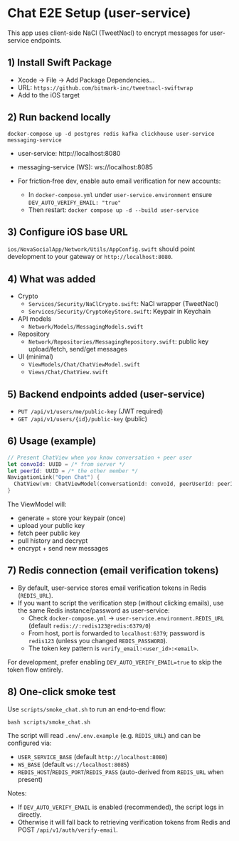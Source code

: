 # Chat E2E Setup (user-service)

This app uses client-side NaCl (TweetNacl) to encrypt messages for user-service endpoints.

## 1) Install Swift Package

- Xcode → File → Add Package Dependencies…
- URL: `https://github.com/bitmark-inc/tweetnacl-swiftwrap`
- Add to the iOS target

## 2) Run backend locally

```
docker-compose up -d postgres redis kafka clickhouse user-service messaging-service
```

- user-service: http://localhost:8080
- messaging-service (WS): ws://localhost:8085

- For friction‑free dev, enable auto email verification for new accounts:
  - In `docker-compose.yml` under `user-service.environment` ensure `DEV_AUTO_VERIFY_EMAIL: "true"`
  - Then restart: `docker compose up -d --build user-service`

## 3) Configure iOS base URL

`ios/NovaSocialApp/Network/Utils/AppConfig.swift` should point development to your gateway or `http://localhost:8080`.

## 4) What was added

- Crypto
  - `Services/Security/NaClCrypto.swift`: NaCl wrapper (TweetNacl)
  - `Services/Security/CryptoKeyStore.swift`: Keypair in Keychain
- API models
  - `Network/Models/MessagingModels.swift`
- Repository
  - `Network/Repositories/MessagingRepository.swift`: public key upload/fetch, send/get messages
- UI (minimal)
  - `ViewModels/Chat/ChatViewModel.swift`
  - `Views/Chat/ChatView.swift`

## 5) Backend endpoints added (user-service)

- `PUT /api/v1/users/me/public-key` (JWT required)
- `GET /api/v1/users/{id}/public-key` (public)

## 6) Usage (example)

```swift
// Present ChatView when you know conversation + peer user
let convoId: UUID = /* from server */
let peerId: UUID = /* the other member */
NavigationLink("Open Chat") {
  ChatView(vm: ChatViewModel(conversationId: convoId, peerUserId: peerId))
}
```

The ViewModel will:
- generate + store your keypair (once)
- upload your public key
- fetch peer public key
- pull history and decrypt
- encrypt + send new messages

## 7) Redis connection (email verification tokens)

- By default, user-service stores email verification tokens in Redis (`REDIS_URL`).
- If you want to script the verification step (without clicking emails), use the same Redis instance/password as user-service:
  - Check `docker-compose.yml` → `user-service.environment.REDIS_URL` (default `redis://:redis123@redis:6379/0`)
  - From host, port is forwarded to `localhost:6379`; password is `redis123` (unless you changed `REDIS_PASSWORD`).
  - The token key pattern is `verify_email:<user_id>:<email>`.

For development, prefer enabling `DEV_AUTO_VERIFY_EMAIL=true` to skip the token flow entirely.

## 8) One‑click smoke test

Use `scripts/smoke_chat.sh` to run an end‑to‑end flow:

```
bash scripts/smoke_chat.sh
```

The script will read `.env`/`.env.example` (e.g. `REDIS_URL`) and can be configured via:

- `USER_SERVICE_BASE` (default `http://localhost:8080`)
- `WS_BASE` (default `ws://localhost:8085`)
- `REDIS_HOST`/`REDIS_PORT`/`REDIS_PASS` (auto-derived from `REDIS_URL` when present)

Notes:
- If `DEV_AUTO_VERIFY_EMAIL` is enabled (recommended), the script logs in directly.
- Otherwise it will fall back to retrieving verification tokens from Redis and POST `/api/v1/auth/verify-email`.
